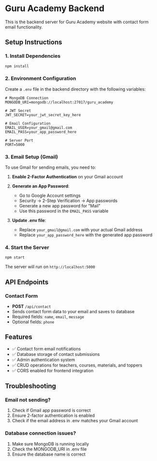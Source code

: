 # Guru Academy Backend

This is the backend server for Guru Academy website with contact form email functionality.

## Setup Instructions

### 1. Install Dependencies
```bash
npm install
```

### 2. Environment Configuration
Create a `.env` file in the backend directory with the following variables:

```env
# MongoDB Connection
MONGODB_URI=mongodb://localhost:27017/guru_academy

# JWT Secret
JWT_SECRET=your_jwt_secret_key_here

# Email Configuration
EMAIL_USER=your_gmail@gmail.com
EMAIL_PASS=your_app_password_here

# Server Port
PORT=5000
```

### 3. Email Setup (Gmail)

To use Gmail for sending emails, you need to:

1. **Enable 2-Factor Authentication** on your Gmail account
2. **Generate an App Password**:
   - Go to Google Account settings
   - Security → 2-Step Verification → App passwords
   - Generate a new app password for "Mail"
   - Use this password in the `EMAIL_PASS` variable

3. **Update .env file**:
   - Replace `your_gmail@gmail.com` with your actual Gmail address
   - Replace `your_app_password_here` with the generated app password

### 4. Start the Server
```bash
npm start
```

The server will run on `http://localhost:5000`

## API Endpoints

### Contact Form
- **POST** `/api/contact`
- Sends contact form data to your email and saves to database
- Required fields: `name`, `email`, `message`
- Optional fields: `phone`

## Features

- ✅ Contact form email notifications
- ✅ Database storage of contact submissions
- ✅ Admin authentication system
- ✅ CRUD operations for teachers, courses, materials, and toppers
- ✅ CORS enabled for frontend integration

## Troubleshooting

### Email not sending?
1. Check if Gmail app password is correct
2. Ensure 2-factor authentication is enabled
3. Check if the email address in .env matches your Gmail account

### Database connection issues?
1. Make sure MongoDB is running locally
2. Check the MONGODB_URI in .env file
3. Ensure the database name is correct 